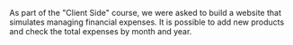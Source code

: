 As part of the "Client Side" course, we were asked to build a website that simulates managing financial expenses. It is possible to add new products and check the total expenses by month and year.
